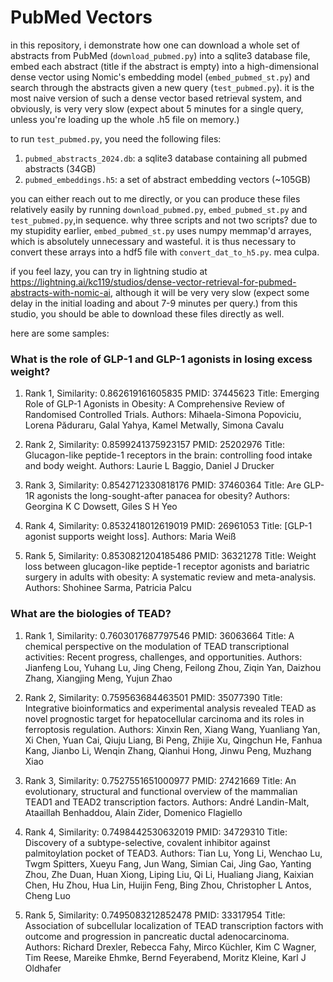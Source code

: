 # PubMed Vectors

in this repository, i demonstrate how one can download a whole set of abstracts from PubMed (`download_pubmed.py`) into a sqlite3 database file, embed each abstract (title if the abstract is empty) into a high-dimensional dense vector using Nomic's embedding model (`embed_pubmed_st.py`) and search through the abstracts given a new query (`test_pubmed.py`). it is the most naive version of such a dense vector based retrieval system, and obviously, is very very slow (expect about 5 minutes for a single query, unless you're loading up the whole .h5 file on memory.)

to run `test_pubmed.py`, you need the following files:

1. `pubmed_abstracts_2024.db`: a sqlite3 database containing all pubmed abstracts (34GB)
2. `pubmed_embeddings.h5`: a set of abstract embedding vectors (~105GB)

you can either reach out to me directly, or you can produce these files relatively easily by running `download_pubmed.py`, `embed_pubmed_st.py` and `test_pubmed.py`,in sequence. why three scripts and not two scripts? due to my stupidity earlier, `embed_pubmed_st.py` uses numpy memmap'd arrayes, which is absolutely unnecessary and wasteful. it is thus necessary to convert these arrays into a hdf5 file with `convert_dat_to_h5.py`. mea culpa. 

if you feel lazy, you can try in lightning studio at https://lightning.ai/kc119/studios/dense-vector-retrieval-for-pubmed-abstracts-with-nomic-ai, although it will be very very slow (expect some delay in the initial loading and about 7-9 minutes per query.) from this studio, you should be able to download these files directly as well.

here are some samples:

### What is the role of GLP-1 and GLP-1 agonists in losing excess weight?

1. Rank 1, Similarity: 0.862619161605835
PMID: 37445623
Title: Emerging Role of GLP-1 Agonists in Obesity: A Comprehensive Review of Randomised Controlled Trials.
Authors: Mihaela-Simona Popoviciu, Lorena Păduraru, Galal Yahya, Kamel Metwally, Simona Cavalu

2. Rank 2, Similarity: 0.8599241375923157
PMID: 25202976
Title: Glucagon-like peptide-1 receptors in the brain: controlling food intake and body weight.
Authors: Laurie L Baggio, Daniel J Drucker

3. Rank 3, Similarity: 0.8542712330818176
PMID: 37460364
Title: Are GLP-1R agonists the long-sought-after panacea for obesity?
Authors: Georgina K C Dowsett, Giles S H Yeo

4. Rank 4, Similarity: 0.8532418012619019
PMID: 26961053
Title: [GLP-1 agonist supports weight loss].
Authors: Maria Weiß

5. Rank 5, Similarity: 0.8530821204185486
PMID: 36321278
Title: Weight loss between glucagon-like peptide-1 receptor agonists and bariatric surgery in adults with obesity: A systematic review and meta-analysis.
Authors: Shohinee Sarma, Patricia Palcu

### What are the biologies of TEAD?

1. Rank 1, Similarity: 0.7603017687797546
PMID: 36063664
Title: A chemical perspective on the modulation of TEAD transcriptional activities: Recent progress, challenges, and opportunities.
Authors: Jianfeng Lou, Yuhang Lu, Jing Cheng, Feilong Zhou, Ziqin Yan, Daizhou Zhang, Xiangjing Meng, Yujun Zhao

2. Rank 2, Similarity: 0.759563684463501
PMID: 35077390
Title: Integrative bioinformatics and experimental analysis revealed TEAD as novel prognostic target for hepatocellular carcinoma and its roles in ferroptosis regulation.
Authors: Xinxin Ren, Xiang Wang, Yuanliang Yan, Xi Chen, Yuan Cai, Qiuju Liang, Bi Peng, Zhijie Xu, Qingchun He, Fanhua Kang, Jianbo Li, Wenqin Zhang, Qianhui Hong, Jinwu Peng, Muzhang Xiao

3. Rank 3, Similarity: 0.7527551651000977
PMID: 27421669
Title: An evolutionary, structural and functional overview of the mammalian TEAD1 and TEAD2 transcription factors.
Authors: André Landin-Malt, Ataaillah Benhaddou, Alain Zider, Domenico Flagiello

4. Rank 4, Similarity: 0.7498442530632019
PMID: 34729310
Title: Discovery of a subtype-selective, covalent inhibitor against palmitoylation pocket of TEAD3.
Authors: Tian Lu, Yong Li, Wenchao Lu, Twgm Spitters, Xueyu Fang, Jun Wang, Simian Cai, Jing Gao, Yanting Zhou, Zhe Duan, Huan Xiong, Liping Liu, Qi Li, Hualiang Jiang, Kaixian Chen, Hu Zhou, Hua Lin, Huijin Feng, Bing Zhou, Christopher L Antos, Cheng Luo

5. Rank 5, Similarity: 0.7495083212852478
PMID: 33317954
Title: Association of subcellular localization of TEAD transcription factors with outcome and progression in pancreatic ductal adenocarcinoma.
Authors: Richard Drexler, Rebecca Fahy, Mirco Küchler, Kim C Wagner, Tim Reese, Mareike Ehmke, Bernd Feyerabend, Moritz Kleine, Karl J Oldhafer

